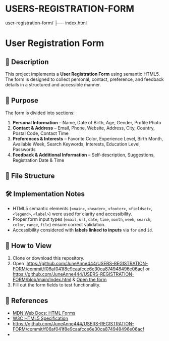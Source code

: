 # USERS-REGISTRATION-FORM
user-registration-form/ ├── index.html 
# User Registration Form

## 📌 Description
This project implements a **User Registration Form** using semantic HTML5.  
The form is designed to collect personal, contact, preference, and feedback details in a structured and accessible manner.

## 🎯 Purpose
The form is divided into sections:
1. **Personal Information** – Name, Date of Birth, Age, Gender, Profile Photo
2. **Contact & Address** – Email, Phone, Website, Address, City, Country, Postal Code, Contact Time
3. **Preferences & Interests** – Favorite Color, Experience Level, Birth Month, Available Week, Search Keywords, Interests, Education Level, Passwords
4. **Feedback & Additional Information** – Self-description, Suggestions, Registration Date & Time

## 📂 File Structure
## 🛠️ Implementation Notes
- HTML5 semantic elements (`<main>`, `<header>`, `<footer>`, `<fieldset>`, `<legend>`, `<label>`) were used for clarity and accessibility.  
- Proper form input types (`email`, `url`, `date`, `time`, `month`, `week`, `search`, `color`, `range`, `file`) ensure correct validation.  
- Accessibility considered with **labels linked to inputs** via `for` and `id`.

## 🚀 How to View
1. Clone or download this repository.  
2. Open :https://github.com/JuneAnne444/USERS-REGISTRATION-FORM/commit/f06af041f8e9caafcce6e30ca874948496e06acf or https://github.com/JuneAnne444/USERS-REGISTRATION-FORM/blob/main/Index.html & [Open the form](https://JuneAnne444.github.io/USERS-REGISTRATION-FORM/form.html)
3. Fill out the form fields to test functionality.  

## 📖 References
- [MDN Web Docs: HTML Forms](https://developer.mozilla.org/en-US/docs/Learn/Forms)
- [W3C HTML5 Specification](https://www.w3.org/TR/html52/)
- https://github.com/JuneAnne444/USERS-REGISTRATION-FORM/commit/f06af041f8e9caafcce6e30ca874948496e06acf
- 
